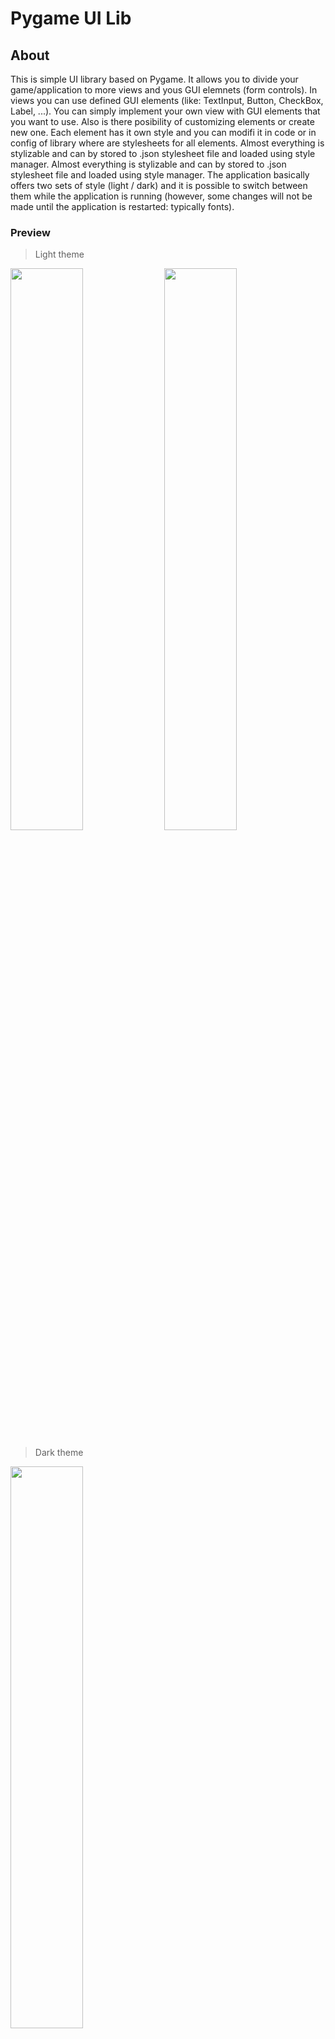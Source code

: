 # Pygame UI Lib
## About
This is simple UI library based on Pygame. It allows you to divide your game/application to more views and yous GUI elemnets (form controls). In views you can use defined GUI elements (like: TextInput, Button, CheckBox, Label, ...). You can simply implement your own view with GUI elements that you want to use. Also is there posibility of customizing elements or create new one. Each element has it own style and you can modifi it in code or in config of library where are stylesheets for all elements. Almost everything is stylizable and can by stored to .json stylesheet file and loaded using style manager.
Almost everything is stylizable and can by stored to .json stylesheet file and loaded using style manager. The application basically offers two sets of style (light / dark) and it is possible to switch between them while the application is running (however, some changes will not be made until the application is restarted: typically fonts).

### Preview
> Light theme
<div>
  <img src="./doc/img1.png" width="48%">
  <img src="./doc/img2.png" width="48%">
</div>

> Dark theme
<img src="./doc/img3.png" width="48%">

## How to use
Implement your own view:
```python
class View2(View):
    def __init__(self):
        # base contructor (set name and ID of view)
        super().__init__("View 2", VIEW2_ID)

    @overrides(View)
    def createEvt(self):
        # layout manager
        al = AbsoluteLayout(self)

        # button
        btn = Button(self, None, "Go to view 1")
        # assigns button to layout manager and set properties
        # [x_position, y_position, width, height]
        al.addElement(btn, ['25%', '85%', '50%', '40'])
        # on button click navigate to view with ID {VIEW1_ID}
        btn.setClickEvt(lambda btn: self.app.showViewWithID(VIEW1_ID))

        # add button to view element list
        self.addGUIElements([btn])

    @overrides(View)
    def closeEvt(self):
        pass

    @overrides(View)
    def openEvt(self):
        pass

    @overrides(View)
    def hideEvt(self):
        pass
        
    @overrides(View)
    def reloadStyleEvt(self):
        pass
```
In entry point of program create instance of Application, add your view, show some view and run app. For more detail usage of framework check main.py.
```python
view1 = View1()
view2 = View2()
app = Application([view1, view2], 30, 1, True)
app.init(640, 400, "Application", "")
app.showView(view1)
app.run()
```
&nbsp;
&nbsp;

## Application
The main component of the framework. Provides switched view work with them (rendering, events, updates, ...). Here I set the styles, icon, application name, window size, ...

---
```python
def __init__(self, views, fps=60, ups=60, dark=False)
```
  * Create instance of Application
  * __Parameters__
    * __views__: List with views (list element type: ```SimpleApp.application.View```)
    * __fps__: Rendering - Frame per second (type: ```int```)
    * __ups__: Updating - Updates per second (for example physics) (type: ```int```)
    * __dark__: If is "True" than load dark theme stylesheet (type: ```boolean```)
---

```python
def setFillColor(self, color)
```
  * Set default fill color for views of application
  * __Parameters__
    * __color__: Fill color (type: ```tuple```)

---
```python
def addView(self, view)
```
  * Add new view to application
  * __Parameters__
    * __view__: New view (type: ```SimpleApp.application.View```)

---
```python
def getStyleManager(self)
```
  * Get application style manager (type: ```SimpleApp.stylemanager.StyleManager ```)

---
```python
def reloadStyleSheet(self, styles_path)
```
  * Reload stylesheet
  * __Parameters__
    * __styles_path__: Path where is file with styles for all GUI elements  

---
```python
def reloadElementStyles(self)
```
  * Reload style of all elements (from all views of application)

---
```python
def removeView(self, view)
```
  * Remove view from application
  * __Parameters__
    * __view__: View to be removed (type: ```SimpleApp.application.View```)

---
```python
def getScreen(self)
```
  * Get screen of application (type: ```pygame.Surface```)

---
```python
def init(self, width, height, name, icon)
```
  * Init application
  * __Parameters__
    * __width__: Width of application window (type: ```int```)
    * __height__: Height of application window (type: ```int```)
    * __name__: Name of application (window title) (type: ```int```)
    * __icon__: Icon of application (type: ```int```)

---
```python
def run(self)
```
  * Run application loop (Returns False in case of fail) (type: ```boolean```)

---
```python
def close(self)
```
  * Close application

---
```python
def showView(self, view)
```
  * Close application
  * __Parameters__
    * __view__: View to be displayed in application
  * Return True in success (type: ```boolean```)

---
```python
def showViewWithName(self, name)
```
  * Show view with specific name
  * __Parameters__
    * __name__: Name of view (type: ```string```)

---
```python
def showViewWithID(self, id)
```
  * Show view with specif ID
  * __Parameters__
    * __id__: ID of view (type: ```int```)

&nbsp;
&nbsp;
## View
View represents the content/page of the application window that the user sees and with which he can interact.
```python
def __init__(self, name, id)
```
  * Create instance of Application
  * __Parameters__
    * __name__: Name of view (the name will be visible in the window title) (list element type: ```string```)
    * __id__: ID of view (can be used for navigation) (type: ```int```)

---
```python
def setID(self, id)
```
  * Set view ID
  * __Parameters__
    * __id__: New ID for view (type: ```int```)

---
```python
def addGUIElements(self, elements)
```
  * Add GUI elements to this view
  * __Parameters__
    * __elements__: List with GUI elements (list element type: ```SimpleApp.guielement.GUIElement```)

---
```python
def removeGUIElement(self, element)
```
  * Remove GUI element from view
  * __Parameters__
    * __element__: GUI element to be removed (type: ```SimpleApp.guielement.GUIElement```)

---
```python
@final 
def getApp(self)
```
  * Get reference on app (type: ```SimpleApp.application.Application```)

---
```python
def registerLayoutManager(self, layoutManager)
```
  * Register new layout manager
  * __Parameters__
    * __layoutManager__: New layout manager (type: ```SimpleApp.application.Layout```)

---
```python
def unregisterLayoutManager(self, layoutManager)
```
  * Unregister layout manager
  * __Parameters__
    * __layoutManager__: Layout manager (type: ```SimpleApp.application.Layout```)

---
```python
@final 
def getGUIElement(self)
```
  * Get list of GUIElements (list element type: ```SimpleApp.guielement.GUIElement```)

---
```python
def setDefaultCursor(self, cursor=pygame.SYSTEM_CURSOR_ARROW)
```
  * Set default cursor for view
  * __Parameters__
    * __cursor__: Default cursor (type: ```pygame.cursor constant```)

---
```python
def setFillColor(self, color)
```
  * Set view fill color
  * __Parameters__
    * __color__: View fill color (type: ```tuple```)

---
```python
@final 
def getFillColor(self)
```
  * Get view fill color (type: ```tuple```)

---
```python
def setVisibility(self, visible)
```
  * Set visibility of view
  * __Parameters__
    * __visible__: True=view is visible (type: ```boolean```)

---
```python
def setApplication(self, app)
```
  * Assigns application to this view
  * __Parameters__
    * __app__: Application (type: ```SimpleApp.application.Application```)

---
```python
@final 
def reloadElementStyle(self, list=None)
```
  * Reload style of all GUI elements from list (do not set "list" if you want all view elements)
  * __Parameters__
    * __list__: List with GUI elements (list element type: ```SimpleApp.guielement.GUIElement```)

---
```python
@abc.abstractmethod 
def createEvt(self)
```
  * Create event - when the application starting

---
```python
@abc.abstractmethod 
def closeEvt(self)
```
  * Close event - when the application closing

---
```python
@abc.abstractmethod 
def openEvt(self)
```
  * Open event - when the application show this view

---
```python
@abc.abstractmethod 
def hideEvt(self)
```
  * Hide event - when the application hide this view

---
```python
@abc.abstractmethod 
def reloadStyleEvt(self)
```
  * Reload style event - when the application reloading styles of view

---
```python
@abc.abstractmethod 
def findElement(self, list, procces_function=None)
```
  * Find element in "list of GUI elements" for which procces function return True
  * __Parameters__
    * __list__: List with GUI elements (list element type: ```SimpleApp.guielement.GUIElement```)
    * __procces_function__: True/False function, return first element for which return True

---
```python
@abc.abstractmethod 
def findElement(self, list, procces_function=None)
```
  * Find element in "list of GUI elements" for which procces function return True
  * __Parameters__
    * __list__: List with GUI elements (list element type: ```SimpleApp.guielement.GUIElement```)
    * __procces_function__: True/False function, return first element for which return True

&nbsp;
&nbsp;
## Style Manager
Provides style for each GUI element. Loading and preserves all application styles.

---
```python
def __init__(self, styles_path)
```
  * Create style manager
  * __Parameters__
    * __styles_path__: Path where is file with styles for all guil elements (type: ```string```)

---
```python
def init(self)
```
  * Init style manager

---
```python
def loadStyleSheet(self, styles_path)
```
  * Load stylesheet from file
  * __Parameters__
    * __styles_path__: Path where is file with styles for all guil elements (type: ```string```)

---
```python
def getStyleWithName(self, name)
```
  * Get style with specific name from stylsheet
  * __Parameters__
    * __name__: Name of style (type: ```string```)

---
```python
def getStyleWithName(self, name)
```
  * Get style with specific name from stylsheet
  * __Parameters__
    * __name__: Name of style (type: ```string```)

---
```python
def processStyle(self, name)
```
  * Some string values are replaced by an object if necessary
  * __Parameters__
    * __style__: Some style (type: ```dict```)


&nbsp;
&nbsp;
## GUI elements
### Base class
Base class for GUI elements

---
```python
def __init__(self, view, x, y, width, height, style, selected_cursor=pygame.SYSTEM_CURSOR_HAND)
```
  * Create GUIElement
  * __Parameters__
    * __x__: X position of Element (type: ```int```)
    * __y__: Y position of Element (type: ```int```)
    * __width__: Width position of Element (type: ```int```)
    * __height__: Height position of Element (type: ```int```)
    * __style__: Style of Element (type: ```dict```)
    * __selected_cursor__: The type of cursor that appears when this element is selected

---
```python
def setVisibility(self, visible)
```
  * Set visibility of element
  * __Parameters__
    * __visible__: True/False (type: ```boolean```)

---
```python
def isVisible(self)
```
  * Check if element is visible (type: ```boolean```)

---
```python
def setSelectCursor(self, cursor)
```
  * Set cursor type when this element is selected
  * __Parameters__
    * __cursor__: Type of cursor that appears when this element is selected (type: ```pygame cursor constant```)

---
```python
@final
def getSelectCursor(self)
```
  * Return cursor type when this element is selected (type: ```pygame cursor constant```)

---
```python
@final
def getView(self)
```
  * Get view to which the element belongs

---
```python
@final
def getX(self)
```
  * Get x position of this element (type: ```int```)

---
```python
@final
def getY(self)
```
  * Get y position of this element (type: ```int```)

---
```python
@final
def getWidth(self)
```
  * Get width of this element (type: ```int```)

---
```python
@final
def getHeight(self)
```
  * Get height of this element (type: ```int```)

---
```python
@final
def getStyle(self)
```
  * Get style of this element (type: ```dict```)

---
```python
def setX(self, x)
```
  * Set x position of this element
  * __Parameters__
    * __x__: New X position

---
```python
def setY(self, y)
```
  * Set y position of this element
  * __Parameters__
    * __y__: New Y position

---
```python
def setWidth(self, width)
```
  * Set width of this element
  * __Parameters__
    * __width__: New width of element

---
```python
def setHeight(self, height)
```
  * Set height of this element
  * __Parameters__
    * __height__: New height of element

---
```python
def setStyle(self, style)
```
  * Set style of this element
  * __Parameters__
    * __style__: New style of element

---
```python
def updateViewRect(self)
```
  * Update view rect of this element

---
```python
@final
def getViewRect(self)
```
  * Get view rect of this element (type: ```pygame.Rect```)

---
```python
@final
def select(self)
```
  * Select this element

---
```python
@final
def unSelect(self)
```
  * Unselect this element

---
```python
@final
def isSelected(self)
```
  * Check if element is selected (type: ```boolean```)

---
```python
@abc.abstractmethod
def draw(self, view, screen)
```
  * Draw element on screen
  * __Parameters__
    * __view__: View which is rendering this element
    * __scree__: Screen where element is rendered 

---
```python
@abc.abstractmethod
def processEvent(self, view, event)
```
  * Process event from view
  * __Parameters__
    * __view__: View which is sending event
    * __event__: Pygame event

---
```python
@abc.abstractmethod
def update(self, view)
```
  * Update element
  * __Parameters__
    * __view__: View which is updating this element


### Label
### Image
### Button
### Canvas
### Checkbox
### Radiobutton
### Slider
### Togglebutton
### Textinput
### Graph
### Vertical scrollbar
### Table
### Panel

### Tab Panel

&nbsp;
&nbsp;
## Layout managers
### Base class
Base layout class mainly consists from list of layout elements and an abstract ```updateLayout``` function. The layout element consists of a reference to the GUI element and properies for a specific layout manager.
* __Layout element structure:__ ```{"element": value1, "propt": value2}```

---
```python
def __init__(self, view, register=True)
```
  * Base layout class, automatically register layout manager to view
  * __Parameters__
    * __screen__: Pygame surface
    * __view__: View for which the layout manager will register
    * __register__: False: disable registration of this layout manager

---
```python
@final
def getLayoutElements(self)
```
  * Return all elements from layout

---
```python
def setElements(self, layoutElements)
```
  * Set new layout element list
  * __Parameters__
    * __layoutElements__: Layout element list

---
```python
def addElement(self, element, propt=None)
```
  * Add new layout element to layout manager
  * __Parameters__
    * __element__: GUIElement (type: ```SimpleApp.guielement.GUIElement```)
    * __propt__: Property of element for layout manager (LEFT, RIGHT, CENTER, ...) values denpends on manager

---
```python
@abc.abstractmethod
def updateLayout(self, width, height)
```
  * Update layout of all GUI elements
  * __Parameters__
    * __width__: Width of view screen   (type: ```int```)
    * __height__: Height of view screen   (type: ```int```)

### Absolute Layout
It is possible to set absolute position or size of each GUI element. Values can be set in % or px. If the value is set in %, it is then recalculated to px (in overrided method ```Layout.updateLayout```). So it is possible to set the element to be constantly in a certain position or to have a certain size.

---
```python
def __init__(self, view)
```
  * Create Absolute Layout, addElement(el, propt) -> propt : {x, y, width, height} (x, y, ...) value type: number in px ('50', '4', ...) or % ('20%', '5%', ...)
  * __Parameters__
    * __view__: View for which the layout manager will register

__Examples:__

Position only:
```python
al = AbsoluteLayout(self)
label = Label(self, None, "Label 1", True)
# set position of labe on 50% in X axis of view screen
# and 5% in Y axis of view screen
al.addElement(label, ['50%', '5%'])
```
All attributes:
```python
canvas = Canvas(self, None)
# set positon on [3%, 15%] and width on 45% and height on 40% of view screen size
al.addElement(canvas, ['3%', '15%', '45%', '40%'])
```
Pixel value:
```python
btn = Button(self, custom_btn_style, "Go to view 2")
# height of button set on 40px
al.addElement(btn, ['25%', '60%', '50%', '40'])
```

### Relative Layout
For this layout manager are there two types of elements (parent and child). The layout manager does not affect the element that is defined as the "parent". All elements defined as "child" start stacking behind the parent element in a defined axis (horizontal or vertical).

---
```python
def __init__(self, view, horizontal)
```
  * Create Relative Layout, addElement(el, propt) -> "parent" (his position does not change), "child" (his position depends on the parent)
  * __Parameters__
    * __view__: View for which the layout manager will register
    * __horizontal__: True=elements will stacking in horizontal axis 

__Examples:__
```python
al = AbsoluteLayout(self)
rl = RelativeLayout(self, True)
checkbox1 = CheckBox(self, None, "Check box 1", True, 20)
# absolut layout can set positon of parent 
# (this work only if instance of AbsoluteLayout is created before RelativeLayout!!!!!!)
al.addElement(checkbox1, ['10%', '75%'])
# checkbox1 defined as parent
rl.addElement(checkbox1, "parent")
checkbox2 = CheckBox(self, None, "Check box 2", True, 20)
rl.addElement(checkbox2, "child")
checkbox3 = CheckBox(self, None, "Check box 3", True, 20)
rl.addElement(checkbox3, "child")
```
